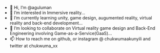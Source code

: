 - 👋 Hi, I’m @aguluman
- 👀 I’m interested in Immersive reality...
- 🌱 I’m currently learning unity, game design, augumented reality, virtual reality and back-end development...
- 💞️ I’m looking to collaborate on Virtual reality game design and Back-End Engineering involving Game-as-a-Service(GaaS)...
- 📫 How to reach me on github, or instagram @ chukwumaakunyili and twitter at chukwuma_xx

<!---
aguluman/Chukwuma is a ✨ special ✨ repository because its `README.md` (this file) appears on your GitHub profile.
You can click the Preview link to take a look at your changes.
--->

